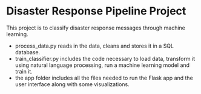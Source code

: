 # Disaster Response Pipeline Project
This project is to classify disaster response messages through machine learning. 

- process_data.py reads in the data, cleans and stores it in a SQL database. 
- train_classifier.py includes the code necessary to load data, transform it using natural language processing, run a machine learning model and train it. 
- the app folder includes all the files needed to run the Flask app and the user interface along with some visualizations. 
